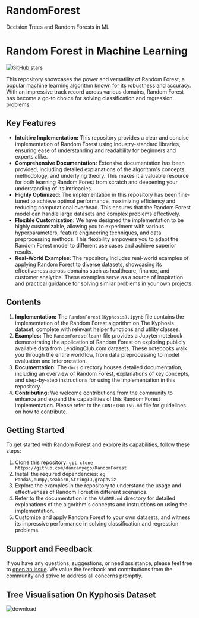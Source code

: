 # RandomForest
Decision Trees and Random Forests in ML

# Random Forest in Machine Learning

[![GitHub stars](https://img.shields.io/github/stars/dancanyego//RandomForest.svg?style=social&label=Star&maxAge=2592000)](https://github.com/dancanyego/RandomForest)

This repository showcases the power and versatility of Random Forest, a popular machine learning algorithm known for its robustness and accuracy. With an impressive track record across various domains, Random Forest has become a go-to choice for solving classification and regression problems.

## Key Features

- **Intuitive Implementation:** This repository provides a clear and concise implementation of Random Forest using industry-standard libraries, ensuring ease of understanding and readability for beginners and experts alike.
- **Comprehensive Documentation:** Extensive documentation has been provided, including detailed explanations of the algorithm's concepts, methodology, and underlying theory. This makes it a valuable resource for both learning Random Forest from scratch and deepening your understanding of its intricacies.
- **Highly Optimized:** The implementation in this repository has been fine-tuned to achieve optimal performance, maximizing efficiency and reducing computational overhead. This ensures that the Random Forest model can handle large datasets and complex problems effectively.
- **Flexible Customization:** We have designed the implementation to be highly customizable, allowing you to experiment with various hyperparameters, feature engineering techniques, and data preprocessing methods. This flexibility empowers you to adapt the Random Forest model to different use cases and achieve superior results.
- **Real-World Examples:** The repository includes real-world examples of applying Random Forest to diverse datasets, showcasing its effectiveness across domains such as healthcare, finance, and customer analytics. These examples serve as a source of inspiration and practical guidance for solving similar problems in your own projects.

## Contents

1. **Implementation:** The `RandomForest(Kyphosis).ipynb` file contains the implementation of the Random Forest algorithm on The Kyphosis dataset, complete with relevant helper functions and utility classes.
2. **Examples:** The `RandomForest(loan)` file provides a Jupyter notebook demonstrating the application of Random Forest on exploring publicly available data from LendingClub.com datasets. These notebooks walk you through the entire workflow, from data preprocessing to model evaluation and interpretation.
3. **Documentation:** The `docs` directory houses detailed documentation, including an overview of Random Forest, explanations of key concepts, and step-by-step instructions for using the implementation in this repository.
4. **Contributing:** We welcome contributions from the community to enhance and expand the capabilities of this Random Forest implementation. Please refer to the `CONTRIBUTING.md` file for guidelines on how to contribute.

## Getting Started

To get started with Random Forest and explore its capabilities, follow these steps:

1. Clone this repository: `git clone https://github.com/dancanyego/RandomForest`
2. Install the required dependencies: `eg Pandas,numpy,seaborn,StringIO,graphviz`
3. Explore the examples in the repository to understand the usage and effectiveness of Random Forest in different scenarios.
4. Refer to the documentation in the `README.md` directory for detailed explanations of the algorithm's concepts and instructions on using the implementation.
5. Customize and apply Random Forest to your own datasets, and witness its impressive performance in solving classification and regression problems.

## Support and Feedback

If you have any questions, suggestions, or need assistance, please feel free to [open an issue](https://github.com/dancanyego/RandomForest/issues). We value the feedback and contributions from the community and strive to address all concerns promptly.

## Tree Visualisation On Kyphosis Dataset



![download](https://github.com/dancanyego/RandomForest/assets/56153056/e6d1328d-6a77-4c42-ba6e-585777e2592c)
